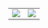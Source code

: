 <!--
**ZhiyuanLck/ZhiyuanLck** is a ✨ _special_ ✨ repository because its `README.md` (this file) appears on your GitHub profile.

Here are some ideas to get you started:

- 🔭 I’m currently working on ...
- 🌱 I’m currently learning ...
- 👯 I’m looking to collaborate on ...
- 🤔 I’m looking for help with ...
- 💬 Ask me about ...
- 📫 How to reach me: ...
- 😄 Pronouns: ...
- ⚡ Fun fact: ...
-->

<table border="0">
   <tr>
       <td><img src="https://github-readme-stats.vercel.app/api/top-langs/?username=ZhiyuanLck&layout=compact&hide=VHDL,javascript&langs_count=10"></td>
       <td><img src="https://github-readme-stats.vercel.app/api?username=ZhiyuanLck&count_private=true&show_icons=true&theme=buefy"></td>
   </tr>
</table>
